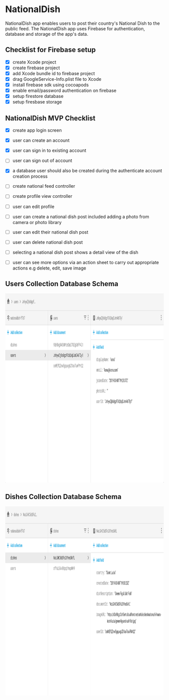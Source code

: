 # NationalDish
NationalDish app enables users to post their country's National Dish to the public feed. The NationalDish app uses Firebase for authentication, database and storage of the app's data.

## Checklist for Firebase setup 

- [x] create Xcode project 
- [x] create firebase project 
- [x] add Xcode bundle id to firebase project 
- [x] drag GoogleService-Info.plist file to Xcode 
- [x] install firebase sdk using cocoapods 
- [x] enable email/password authentication on firebase 
- [x] setup firestore database 
- [x] setup firesbase storage

## NationalDish MVP Checklist 

- [x] create app login screen 
- [x] user can create an account 
- [x] user can sign in to existing account
- [ ] user can sign out of account
- [x] a database user should also be created during the authenticate account creation process
- [ ] create national feed controller 
- [ ] create profile view controller 
- [ ] user can edit profile 
- [ ] user can create a national dish post included adding a photo from camera or photo library 
- [ ] user can edit their national dish post 
- [ ] user can delete national dish post
- [ ] selecting a national dish post shows a detail view of the dish 
- [ ] user can see more options via an action sheet to carry out appropriate actions e.g delete, edit, save image


## Users Collection Database Schema 

<p align="center">
  <img src="https://github.com/alexpaul/NationalDish/blob/master/Images/users-collection.png" width="900" height="600" />
</p>

## Dishes Collection Database Schema 

<p align="center">
  <img src="https://github.com/alexpaul/NationalDish/blob/master/Images/dishes-collection.png" width="900" height="600" />
</p>
  
